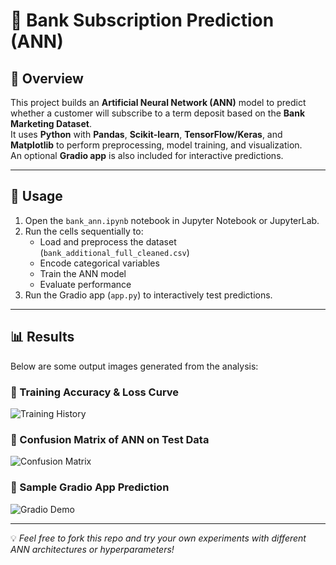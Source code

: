 # 🏦 Bank Subscription Prediction (ANN)

## 📌 Overview
This project builds an **Artificial Neural Network (ANN)** model to predict whether a customer will subscribe to a term deposit based on the **Bank Marketing Dataset**.  
It uses **Python** with **Pandas**, **Scikit-learn**, **TensorFlow/Keras**, and **Matplotlib** to perform preprocessing, model training, and visualization.  
An optional **Gradio app** is also included for interactive predictions.

---

## 🚀 Usage
1. Open the `bank_ann.ipynb` notebook in Jupyter Notebook or JupyterLab.  
2. Run the cells sequentially to:
   - Load and preprocess the dataset (`bank_additional_full_cleaned.csv`)
   - Encode categorical variables
   - Train the ANN model
   - Evaluate performance  
3. Run the Gradio app (`app.py`) to interactively test predictions.

---

## 📊 Results
Below are some output images generated from the analysis:

### 🔹 Training Accuracy & Loss Curve
![Training History](training_history.png)

### 🔹 Confusion Matrix of ANN on Test Data
![Confusion Matrix](confusion_matrix.png)

### 🔹 Sample Gradio App Prediction
![Gradio Demo](gradio_demo.png)

---

💡 *Feel free to fork this repo and try your own experiments with different ANN architectures or hyperparameters!*
